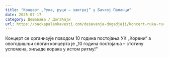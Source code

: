 ```yaml
---
title: "Концерт „Рука, руци – заиграј“ у Бачкој Паланци"
date: 2025-07-17
category: Дешавања / Догађаји
url: https://backapalankavesti.com/desavanja-dogadjaji/koncert-ruka-ruci-zaigraj-u-backoj-palanci/
---
```


Концерт се организује поводом 10 година постојања УК „Корени“ а овогодишњи слоган концерта је „10 година постојања – стотину успомена, хиљаде корака у истом ритму!“
